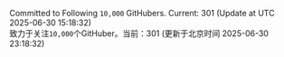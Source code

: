 Committed to Following `10,000` GitHubers. Current: <!-- FOLLOWING_COUNT -->301<!-- FOLLOWING_COUNT --> (Update at UTC <!-- LAST_UPDATED -->2025-06-30 15:18:32<!-- LAST_UPDATED -->)<br>
致力于关注`10,000`个GitHuber。当前：<!-- FOLLOWING_COUNT -->301<!-- FOLLOWING_COUNT --> (更新于北京时间 <!-- LAST_UPDATED_CST -->2025-06-30 23:18:32<!-- LAST_UPDATED_CST -->)
